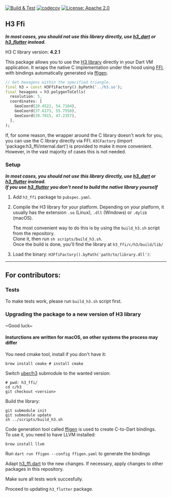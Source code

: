 <p>
<a href="https://github.com/festelo/h3_dart/actions"><img src="https://github.com/festelo/h3_dart/actions/workflows/tests.yml/badge.svg" alt="Build & Test"></a>
<a href="https://codecov.io/gh/festelo/h3_dart"><img src="https://codecov.io/gh/festelo/h3_dart/branch/master/graph/badge.svg" alt="codecov"></a>
<a href="https://opensource.org/licenses/Apache-2.0"><img src="https://img.shields.io/badge/License-Apache_2.0-blue.svg" alt="License: Apache 2.0"></a>
</p>

## H3 Ffi

***In most cases, you should not use this library directly, use [h3_dart](https://pub.dev/packages/h3_dart/) or [h3_flutter](https://pub.dev/packages/h3_flutter/) instead.***  

H3 C library version: **4.2.1**

This package allows you to use the [H3 library](https://github.com/uber/h3) directly in your Dart VM application. It wraps the native C implementation under the hood using [FFI](https://pub.dev/packages/ffi), with bindings automatically generated via [ffigen](https://pub.dev/packages/ffige).

```dart
// Get hexagons within the specified triangle.
final h3 = const H3FfiFactory().byPath('../h3.so');
final hexagons = h3.polygonToCells(
  resolution: 5,
  coordinates: [
    GeoCoord(20.4522, 54.7104),
    GeoCoord(37.6173, 55.7558),
    GeoCoord(39.7015, 47.2357),
  ],
);
```  

If, for some reason, the wrapper around the C library doesn't work for you, you can use the C library directly via FFI. `H3CFactory` (import 'package:h3_ffi/internal.dart') is provided to make it more convenient. However, in the vast majority of cases this is not needed.

### Setup

***In most cases, you should not use this library directly, use [h3_dart](https://pub.dev/packages/h3_dart/) or [h3_flutter](https://pub.dev/packages/h3_flutter/) instead.***  
***If you use [h3_flutter](https://pub.dev/packages/h3_flutter/) you don't need to build the native library yourself***


1. Add `h3_ffi` package to `pubspec.yaml`.

2. Compile the H3 library for your platform. Depending on your platform, it usually has the extension `.so` (Linux), `.dll` (Windows) or `.dylib` (macOS).  

   The most convenient way to do this is by using the `build_h3.sh` script from the repository.  
   Clone it, then run `sh scripts/build_h3.sh`.  
   Once the build is done, you'll find the library at `h3_ffi/c/h3/build/lib/`

3. Load the binary: `H3FfiFactory().byPath('path/to/library.dll')`:
  
-------------
## For contributors:

### Tests

To make tests work, please run `build_h3.sh` script first.
  
### Upgrading the package to a new version of H3 library

\~Good luck\~

#### Insturctions are written for macOS, on other systems the process may differ

You need cmake tool, install if you don't have it:
```
brew install cmake # install cmake
```

Switch [uber/h3](https://github.com/uber/h3) submodule to the wanted version:

```
# pwd: h3_ffi/
cd c/h3
git checkout <version>
```

Build the library:
```
git submodule init
git submodule update
sh ../scripts/build_h3.sh
```

Code generation tool called [ffigen](https://pub.dev/packages/ffige) is used to create C-to-Dart bindings.  
To use it, you need to have LLVM installed:
```
brew install llvm
```

Run `dart run ffigen --config ffigen.yaml` to generate the bindings

Adapt [h3_ffi.dart](src/h3_ffi.dart) to the new changes. If necessary, apply changes to other packages in this repository. 

Make sure all tests work succesfully. 

Proceed to updating `h3_flutter` package.
